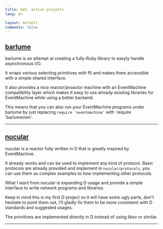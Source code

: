 ```yaml
---
title: meh, active projects
lang: en

layout: default
comments: false
---
```


[barlume](https://github.com/meh/barlume)
-----------------------------------------
barlume is an attempt at creating a fully-Ruby library to easyly handle asynchronous I/O.

It wraps various selecting primitives with ffi and makes them accessible with a simple
shared interface.

It also provides a nice reactor/proactor machine with an EventMachine compatibility layer
which makes it easy to use already existing libraries for EventMachine while using a better
backend.

This means that you can also run your EventMachine programs under barlume by just replacing
`require 'eventmachine'` with `require 'barlume/em'.

<hr/>

[nucular](https://github.com/meh/nucular)
-----------------------------------------
nucular is a reactor fully written in D that is greatly inspired by EventMachine.

It already works and can be used to implement any kind of protocol. Basic protocols are
already provided and implement in `nucular/protocols`, you can use them as complex examples
to how implementing other protocols.

What I want from nucular is expanding D usage and provide a simple interface to write network
programs and libraries.

Keep in mind this is my first D project so it will have some ugly parts, don't hesitate to point
them out, I'll gladly fix them to be more consistent with D standards and suggested usages.

The primitives are implemented directly in D instead of using *libev* or similar.

<hr/>
